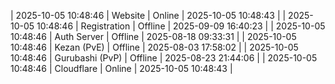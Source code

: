 | 2025-10-05 10:48:46 | Website | Online | 2025-10-05 10:48:43 |
| 2025-10-05 10:48:46 | Registration | Offline | 2025-09-09 16:40:23 |
| 2025-10-05 10:48:46 | Auth Server | Offline | 2025-08-18 09:33:31 |
| 2025-10-05 10:48:46 | Kezan (PvE) | Offline | 2025-08-03 17:58:02 |
| 2025-10-05 10:48:46 | Gurubashi (PvP) | Offline | 2025-08-23 21:44:06 |
| 2025-10-05 10:48:46 | Cloudflare | Online | 2025-10-05 10:48:43 |
